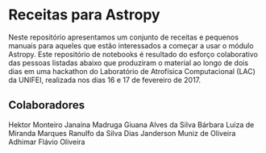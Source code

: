 # Receitas para Astropy


Neste repositório apresentamos um conjunto de receitas e pequenos manuais para aqueles que estão interessados a começar a usar o módulo Astropy. Este repositório de notebooks é resultado do esforço colaborativo das pessoas listadas abaixo que produziram o material ao longo de dois dias em uma hackathon do Laboratório de Atrofísica Computacional (LAC) da UNIFEI, realizada nos dias 16 e 17 de fevereiro de 2017.

## Colaboradores

Hektor Monteiro
Janaína Madruga
Giuana Alves da Silva
Bárbara Luiza de Miranda Marques
Ranulfo da Silva Dias
Janderson Muniz de Oliveira
Adhimar Flávio Oliveira
